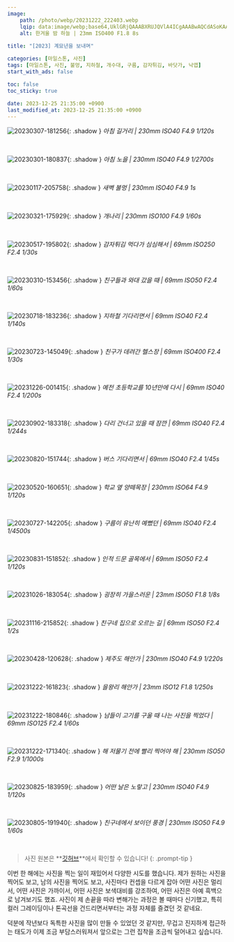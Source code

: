 ```yaml
---
image:
    path: /photo/webp/20231222_222403.webp
    lqip: data:image/webp;base64,UklGRjQAAABXRUJQVlA4ICgAAABwAQCdASoKAAUAAgA0JYwCdAFAAAD++vfd7pSFrqXz6iij8hsZxGAA
    alt: 한겨울 밤 하늘 | 23mm ISO400 F1.8 8s
    
title: "[2023] 계묘년을 보내며"

categories: [마일스톤, 사진]
tags: [마일스톤, 사진, 불멍, 지하철, 개수대, 구름, 감자튀김, 바닷가, 낙엽]
start_with_ads: false

toc: false
toc_sticky: true
 
date: 2023-12-25 21:35:00 +0900
last_modified_at: 2023-12-25 21:35:00 +0900
---
```


![20230307-181256](/photo/webp/20230307_181256.webp){: .shadow }
_아침 길거리 | 230mm ISO40 F4.9 1/120s_

<br>

![20230301-180837](/photo/webp/20230301_180837.webp){: .shadow }
_아침 노을 | 230mm ISO40 F4.9 1/2700s_

<br>

![20230117-205758](/photo/webp/20230117_205758.webp){: .shadow }
_새벽 불멍 | 230mm ISO40 F4.9 1s_

<br>

![20230321-175929](/photo/webp/20230321_175929.webp){: .shadow }
_개나리 | 230mm ISO100 F4.9 1/60s_

<br>

![20230517-195802](/photo/webp/20230517_195802.webp){: .shadow }
_감자튀김 먹다가 심심해서 | 69mm ISO250 F2.4 1/30s_

<br>

![20230310-153456](/photo/webp/20230310_153456.webp){: .shadow }
_친구들과 와대 갔을 때 | 69mm ISO50 F2.4 1/60s_

<br>

![20230718-183236](/photo/webp/20230718_183236.webp){: .shadow }
_지하철 기다리면서 | 69mm ISO40 F2.4 1/140s_

<br>

![20230723-145049](/photo/webp/20230723_145049.webp){: .shadow }
_친구가 데려간 헬스장 | 69mm ISO400 F2.4 1/30s_

<br>

![20231226-001415](/photo/webp/20231226_001415.webp){: .shadow }
_예전 초등학교를 10년만에 다시 | 69mm ISO40 F2.4 1/200s_

<br>

![20230902-183318](/photo/webp/20230902_183318.webp){: .shadow }
_다리 건너고 있을 때 잠깐 | 69mm ISO40 F2.4 1/244s_

<br>

![20230820-151744](/photo/webp/20230820_151744.webp){: .shadow }
_버스 기다리면서 | 69mm ISO40 F2.4 1/45s_

<br>

![20230520-160651](/photo/webp/20230520_160651.webp){: .shadow }
_학교 옆 양떼목장 | 230mm ISO64 F4.9 1/120s_

<br>

![20230727-142205](/photo/webp/20230727_142205.webp){: .shadow }
_구름이 유난히 예뻤던 | 69mm ISO40 F2.4 1/4500s_

<br>

![20230831-151852](/photo/webp/20230831_151852.webp){: .shadow }
_인적 드문 골목에서 | 69mm ISO50 F2.4 1/120s_

<br>

![20231026-183054](/photo/webp/20231026_183054.webp){: .shadow }
_굉장히 가을스러운 | 23mm ISO50 F1.8 1/8s_

<br>

![20231116-215852](/photo/webp/20231116_215852.webp){: .shadow }
_친구네 집으로 오르는 길 | 69mm ISO50 F2.4 1/2s_

<br>

![20230428-120628](/photo/webp/20230428_120628.webp){: .shadow }
_제주도 해안가 | 230mm ISO40 F4.9 1/220s_

<br>

![20231222-161823](/photo/webp/20231222_161823.webp){: .shadow }
_을왕리 해안가 | 23mm ISO12 F1.8 1/250s_

<br>

![20231222-180846](/photo/webp/20231222_180846.webp){: .shadow }
_남들이 고기를 구울 때 나는 사진을 찍었다 | 69mm ISO125 F2.4 1/60s_

<br>

![20231222-171340](/photo/webp/20231222_171340.webp){: .shadow }
_해 저물기 전에 빨리 찍어야 해 | 230mm ISO50 F2.9 1/1000s_

<br>

![20230825-183959](/photo/webp/20230825_183959.webp){: .shadow }
_어떤 날은 노랗고 | 230mm ISO40 F4.9 1/120s_

<br>

![20230805-191940](/photo/webp/20230805_191940.webp){: .shadow }
_친구네에서 보이던 풍경 | 230mm ISO50 F4.9 1/60s_

<br>

> 사진 원본은 **[깃허브](https://github.com/hyngng/hyngng.github.io.resources/tree/master/photo/jpg)**에서 확인할 수 있습니다!
{: .prompt-tip }

이번 한 해에는 사진을 찍는 일이 재밌어서 다양한 시도를 했습니다. 제가 원하는 사진을 찍어도 보고, 남의 사진을 찍어도 보고, 사진마다 컨셉을 다르게 잡아 어떤 사진은 멀리서, 어떤 사진은 가까이서, 어떤 사진은 보색대비를 강조하여, 어떤 사진은 아예 흑백으로 남겨보기도 했죠. 사진이 제 손끝을 따라 변해가는 과정은 볼 때마다 신기했고, 특히 컬러 그레이딩이나 톤곡선을 건드리면서부터는 과정 자체를 즐겼던 것 같네요.

덕분에 작년보다 독특한 사진을 많이 만들 수 있었던 것 같지만, 무겁고 진지하게 접근하는 태도가 이제 조금 부담스러워져서 앞으로는 그런 집착을 조금씩 덜어내고 싶습니다.